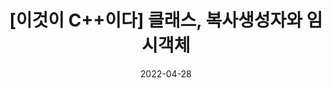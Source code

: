 ---
title: "[이것이 C++이다] 클래스, 복사생성자와 임시객체"
excerpt: "C++ 기초 교재 '이것이 C++이다' 북러닝 요약입니다."

categories:
  - 'cpp'
tags:
  - bookstudy
  - cpp

toc: true
toc_sticky: true
sidebar:
  nav: docs
date: 2022-04-28
last_modified_at: 2022-04-28
---